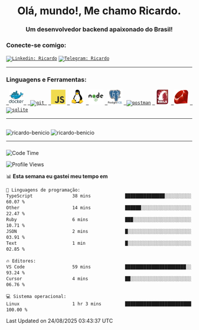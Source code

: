 <h1 align="center">Olá, mundo!, Me chamo Ricardo.</h1>
<h3 align="center">Um desenvolvedor backend apaixonado do Brasil!</h3>



<h3 align="left">Conecte-se comigo:</h3>

<code>[![Linkedin: Ricardo](https://img.shields.io/badge/LinkedIn-0077B5?style=for-the-badge&logo=linkedin&logoColor=white)](https://www.linkedin.com/in/ricardo-benicio/)</code>
<code>[![Telegram: Ricardo](https://img.shields.io/badge/Telegram-2CA5E0?style=for-the-badge&logo=telegram&logoColor=white)](https://t.me/ricardofelipe)</code>

<hr>

<h3 align="left">Linguagens e Ferramentas:</h3> 
<code><a href="https://www.docker.com/" target="_blank" rel="noreferrer"> <img src="https://raw.githubusercontent.com/devicons/devicon/master/icons/docker/docker-original-wordmark.svg" alt="docker" width="40" height="40"/> </a></code> 
<code><a href="https://git-scm.com/" target="_blank" rel="noreferrer"> <img src="https://www.vectorlogo.zone/logos/git-scm/git-scm-icon.svg" alt="git" width="40" height="40"/> </a></code>
<code><a href="https://developer.mozilla.org/en-US/docs/Web/JavaScript" target="_blank" rel="noreferrer"> <img src="https://raw.githubusercontent.com/devicons/devicon/master/icons/javascript/javascript-original.svg" alt="javascript" width="40" height="40"/></a></code> 
<code><a href="https://www.linux.org/" target="_blank" rel="noreferrer"> <img src="https://raw.githubusercontent.com/devicons/devicon/master/icons/linux/linux-original.svg" alt="linux" width="40" height="40"/></a></code> 
<code><a href="https://nodejs.org" target="_blank" rel="noreferrer"> <img src="https://raw.githubusercontent.com/devicons/devicon/master/icons/nodejs/nodejs-original-wordmark.svg" alt="nodejs" width="40" height="40"/></a></code>
<code><a href="https://www.postgresql.org" target="_blank" rel="noreferrer"> <img src="https://raw.githubusercontent.com/devicons/devicon/master/icons/postgresql/postgresql-original-wordmark.svg" alt="postgresql" width="40" height="40"/></a></code> 
<code><a href="https://postman.com" target="_blank" rel="noreferrer"> <img src="https://www.vectorlogo.zone/logos/getpostman/getpostman-icon.svg" alt="postman" width="40" height="40"/></a></code> 
<code><a href="https://rubyonrails.org" target="_blank" rel="noreferrer"> <img src="https://raw.githubusercontent.com/devicons/devicon/master/icons/rails/rails-original-wordmark.svg" alt="rails" width="40" height="40"/></a></code>
<code><a href="https://www.ruby-lang.org/en/" target="_blank" rel="noreferrer"> <img src="https://raw.githubusercontent.com/devicons/devicon/master/icons/ruby/ruby-original.svg" alt="ruby" width="40" height="40"/></a></code>
<code><a href="https://www.sqlite.org/" target="_blank" rel="noreferrer"> <img src="https://www.vectorlogo.zone/logos/sqlite/sqlite-icon.svg" alt="sqlite" width="40" height="40"/></a></code>

<hr>

##
<div>
<img width="50%" height="195px" src="https://github-readme-stats.vercel.app/api?username=ricardo-benicio&show_icons=true&locale=pt-BR&layout=Dracula" alt="ricardo-benicio" />
<img width="38%" height="195px" src="https://github-readme-stats.vercel.app/api/top-langs?username=ricardo-benicio&show_icons=true&locale=pt-BR&layout=compact" alt="ricardo-benicio" />
</div>

<hr>

###
<!--START_SECTION:waka-->
![Code Time](http://img.shields.io/badge/Code%20Time-490%20hrs%2038%20mins-blue)

![Profile Views](http://img.shields.io/badge/Visualizac%C3%B5es%20do%20perfil-0-blue)

📊 **Esta semana eu gastei meu tempo em** 

```text
💬 Linguagens de programação: 
TypeScript               38 mins             ███████████████░░░░░░░░░░   60.07 % 
Other                    14 mins             ██████░░░░░░░░░░░░░░░░░░░   22.47 % 
Ruby                     6 mins              ███░░░░░░░░░░░░░░░░░░░░░░   10.71 % 
JSON                     2 mins              █░░░░░░░░░░░░░░░░░░░░░░░░   03.91 % 
Text                     1 min               █░░░░░░░░░░░░░░░░░░░░░░░░   02.85 % 

🔥 Editores: 
VS Code                  59 mins             ███████████████████████░░   93.24 % 
Cursor                   4 mins              ██░░░░░░░░░░░░░░░░░░░░░░░   06.76 % 

💻 Sistema operacional: 
Linux                    1 hr 3 mins         █████████████████████████   100.00 % 
```


 Last Updated on 24/08/2025 03:43:37 UTC
<!--END_SECTION:waka-->
